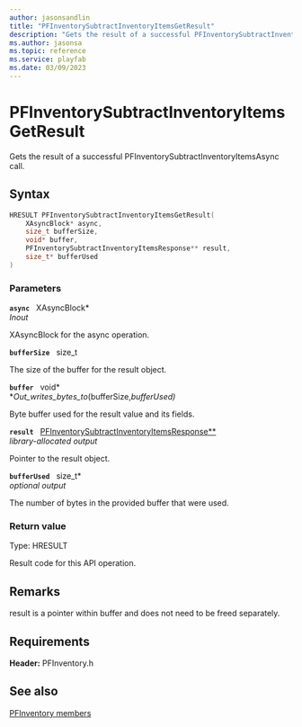 ```yaml
---
author: jasonsandlin
title: "PFInventorySubtractInventoryItemsGetResult"
description: "Gets the result of a successful PFInventorySubtractInventoryItemsAsync call."
ms.author: jasonsa
ms.topic: reference
ms.service: playfab
ms.date: 03/09/2023
---
```


# PFInventorySubtractInventoryItemsGetResult  

Gets the result of a successful PFInventorySubtractInventoryItemsAsync call.  

## Syntax  
  
```cpp
HRESULT PFInventorySubtractInventoryItemsGetResult(  
    XAsyncBlock* async,  
    size_t bufferSize,  
    void* buffer,  
    PFInventorySubtractInventoryItemsResponse** result,  
    size_t* bufferUsed  
)  
```  
  
### Parameters  
  
**`async`** &nbsp; XAsyncBlock*  
*_Inout_*  
  
XAsyncBlock for the async operation.  
  
**`bufferSize`** &nbsp; size_t  
  
The size of the buffer for the result object.  
  
**`buffer`** &nbsp; void*  
*_Out_writes_bytes_to_(bufferSize,*bufferUsed)*  
  
Byte buffer used for the result value and its fields.  
  
**`result`** &nbsp; [PFInventorySubtractInventoryItemsResponse**](../../pfinventorytypes/structs/pfinventorysubtractinventoryitemsresponse.md)  
*library-allocated output*  
  
Pointer to the result object.  
  
**`bufferUsed`** &nbsp; size_t*  
*optional output*  
  
The number of bytes in the provided buffer that were used.  
  
  
### Return value
Type: HRESULT
  
Result code for this API operation.
  
## Remarks  
  
result is a pointer within buffer and does not need to be freed separately.
  
## Requirements  
  
**Header:** PFInventory.h
  
## See also  
[PFInventory members](../pfinventory_members.md)  

  
  
